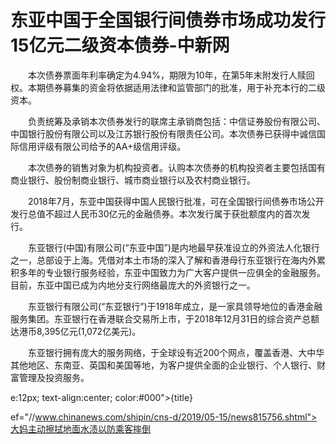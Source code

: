 # 东亚中国于全国银行间债券市场成功发行15亿元二级资本债券-中新网

　　本次债券票面年利率确定为4.94%，期限为10年，在第5年末附发行人赎回权。本期债券募集的资金将依据适用法律和监管部门的批准，用于补充本行的二级资本。

　　负责统筹及承销本次债券发行的联席主承销商包括：中信证券股份有限公司、中国银行股份有限公司以及江苏银行股份有限责任公司。本次债券已获得中诚信国际信用评级有限公司给予的AA+级信用评级。

　　本次债券的销售对象为机构投资者。认购本次债券的机构投资者主要包括国有商业银行、股份制商业银行、城市商业银行以及农村商业银行。

　　2018年7月，东亚中国获得中国人民银行批准，可在全国银行间债券市场公开发行总值不超过人民币30亿元的金融债券。本次发行属于获批额度内的首次发行。

　　东亚银行(中国)有限公司(“东亚中国”)是内地最早获准设立的外资法人化银行之一，总部设于上海。凭借对本土市场的深入了解和香港母行东亚银行在海内外累积多年的专业银行服务经验，东亚中国致力为广大客户提供一应俱全的金融服务。目前，东亚中国已成为内地分支行网络最庞大的外资银行之一。

　　东亚银行有限公司(“东亚银行”)于1918年成立，是一家具领导地位的香港金融服务集团。东亚银行在香港联合交易所上市，于2018年12月31日的综合资产总额达港币8,395亿元(1,072亿美元)。

　　东亚银行拥有庞大的服务网络，于全球设有近200个网点，覆盖香港、大中华其他地区、东南亚、英国和美国等地，为客户提供全面的企业银行、个人银行、财富管理及投资服务。

e:12px; text-align:center; color:#000">{title}

ef="//www.chinanews.com/shipin/cns-d/2019/05-15/news815756.shtml">大妈主动擦拭地面水渍以防乘客摔倒
